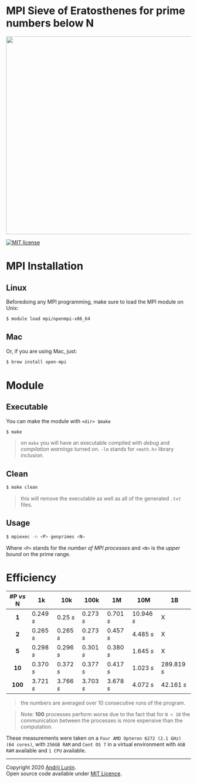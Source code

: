# MPI Sieve of Eratosthenes for prime numbers below N

<p align="center">
   <img src="https://res.cloudinary.com/practicaldev/image/fetch/s--99UhkUVh--/c_imagga_scale,f_auto,fl_progressive,h_900,q_auto,w_1600/https://dev-to-uploads.s3.amazonaws.com/i/lo9f1k07sxb8qleixpzg.png" width="540px">
</p>

<p>
	<a href="https://github.com/moon1ock/MPI_primes/blob/main/LICENSE"><img src="https://img.shields.io/badge/license-MIT-blue.svg" alt="MIT license"></a>
</p>

# MPI Installation

## Linux

Beforedoing any MPI programming, make sure to load the MPI module on Unix:

```bash
$ module load mpi/openmpi-x86_64
```

## Mac

Or, if you are using Mac, just:
```bash
$ brew install open-mpi
```


# Module

## Executable

You can make the module with `<dir> $make`

```bash
$ make
```
> on `make` you will have an executable compiled with _debug_ and _compilation warnings_ turned *on*.
> `-lm` stands for `<math.h>` library inclusion.

## Clean

``` bash
$ make clean
```
> this will remove the executable as well as all of the generated `.txt` files.


## Usage

```bash
$ mpiexec -n <P> genprimes <N>
```
Where `<P>` stands for the _number of MPI processes_ and `<N>` is the _upper bound_ on the prime range.


# Efficiency

| #P _vs_ N 	| 1k     	| 10k    	| 100k   	| 1M     	| 10M     	| 1B       	|
|:-------:	|--------	|--------	|--------	|--------	|---------	|----------	|
|  **1**  	| 0.249 _s_ 	|  0.25 _s_ 	| 0.273 _s_ 	| 0.701 _s_ 	| 10.946 _s_ 	|     X    	|
|  **2**  	| 0.265 _s_ 	| 0.265 _s_ 	| 0.273 _s_ 	| 0.457 _s_ 	| 4.485 _s_  	|     X    	|
|  **5**  	| 0.298 _s_ 	| 0.296 _s_ 	| 0.301 _s_ 	| 0.380 _s_ 	| 1.645 _s_  	|     X    	|
|  **10** 	| 0.370 _s_ 	| 0.372 _s_ 	| 0.377 _s_ 	| 0.417 _s_ 	| 1.023 _s_  	| 289.819 _s_ 	|
| **100** 	| 3.721 _s_ 	| 3.766 _s_ 	| 3.703 _s_ 	| 3.678 _s_ 	| 4.072 _s_  	|  42.161 _s_ 	|

> the numbers are averaged over 10 consecutive runs of the program.

> Note: **100** processes perform worse due to the fact that for `N < 1B` the communication between the processes is more expensive than the computation. 

These measurements were taken on a `Four AMD Opteron 6272 (2.1 GHz) (64 cores)`, with `256GB RAM` and `Cent OS 7` in a virtual environment with `4GB RAM` available and `1 CPU` available.


--------------------
Copyright 2020 [Andrii Lunin](https://github.com/moon1ock).
<br>
Open source code available under [MIT Licence](https://github.com/moon1ock).

